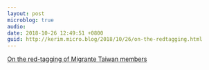 ```yaml
---
layout: post
microblog: true
audio: 
date: 2018-10-26 12:49:51 +0800
guid: http://kerim.micro.blog/2018/10/26/on-the-redtagging.html
---
```

[On the red-tagging of Migrante Taiwan members](https://migranteinternational.org/2018/10/25/on-the-red-tagging-of-migrante-taiwan-members/)
